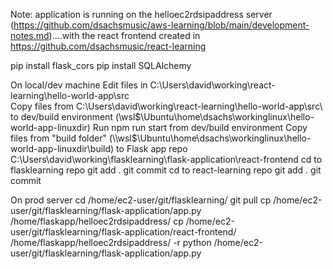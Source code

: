 Note: application is running on the helloec2rdsipaddress server (https://github.com/dsachsmusic/aws-learning/blob/main/development-notes.md)....with the react frontend created in https://github.com/dsachsmusic/react-learning

pip install flask_cors
pip install SQLAlchemy		

On local/dev machine
Edit files in C:\Users\david\working\react-learning\hello-world-app\src\
Copy files from C:\Users\david\working\react-learning\hello-world-app\src\ to dev/build environment (\\wsl$\Ubuntu\home\dsachs\workinglinux\hello-world-app-linuxdir)
Run npm run start from dev/build environment
Copy files from "build folder" (\\wsl$\Ubuntu\home\dsachs\workinglinux\hello-world-app-linuxdir\build) to Flask app repo C:\Users\david\working\flasklearning\flask-application\react-frontend
cd to flasklearning repo 
git add . 
git commit
cd to react-learning repo
git add . 
git commit

On prod server
cd /home/ec2-user/git/flasklearning/
git pull
cp /home/ec2-user/git/flasklearning/flask-application/app.py /home/flaskapp/helloec2rdsipaddress/ 
cp /home/ec2-user/git/flasklearning/flask-application/react-frontend/ /home/flaskapp/helloec2rdsipaddress/ -r
python /home/ec2-user/git/flasklearning/flask-application/app.py